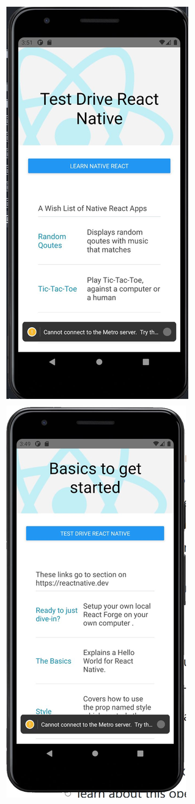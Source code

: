 ![Start Screen - Android](./StartScreen-simulatorAVD.JPG?thumbnail)

![Welcome to React Native](./WelcomeScreen-simulatorAVD.JPG?thumbnail)
